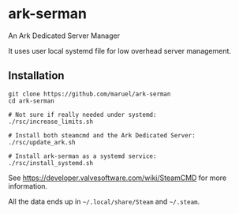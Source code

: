 # ark-serman

An Ark Dedicated Server Manager

It uses user local systemd file for low overhead server management.

## Installation

```
git clone https://github.com/maruel/ark-serman
cd ark-serman

# Not sure if really needed under systemd:
./rsc/increase_limits.sh

# Install both steamcmd and the Ark Dedicated Server:
./rsc/update_ark.sh

# Install ark-serman as a systemd service:
./rsc/install_systemd.sh
```

See https://developer.valvesoftware.com/wiki/SteamCMD for more information.

All the data ends up in `~/.local/share/Steam` and `~/.steam`.
